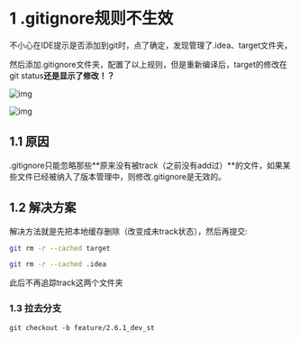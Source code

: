 # 1 .gitignore规则不生效

不小心在IDE提示是否添加到git时，点了确定，发现管理了.idea、target文件夹，

然后添加.gitignore文件夹，配置了以上规则，但是重新编译后，target的修改在git status**还是显示了修改！？**

![img](https://img-blog.csdnimg.cn/20200228143145731.png)

![img](https://img-blog.csdnimg.cn/20200228143202884.png)

## **1.1 原因**

.gitignore只能忽略那些**原来没有被track（之前没有add过）**的文件，如果某些文件已经被纳入了版本管理中，则修改.gitignore是无效的。

## 1.2 解决方案

解决方法就是先把本地缓存删除（改变成未track状态），然后再提交:

```bash
git rm -r --cached target

git rm -r --cached .idea
```

此后不再追踪track这两个文件夹

### 1.3 拉去分支

```shell
git checkout -b feature/2.6.1_dev_st
```

